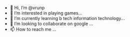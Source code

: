- 👋 Hi, I’m @vrunp
- 👀 I’m interested in playing games...
- 🌱 I’m currently learning b tech information technology...
- 💞️ I’m looking to collaborate on google ...
- 📫 How to reach me ...

<!---
vrunp/vrunp is a ✨ special ✨ repository because its `README.md` (this file) appears on your GitHub profile.
You can click the Preview link to take a look at your changes.
--->
